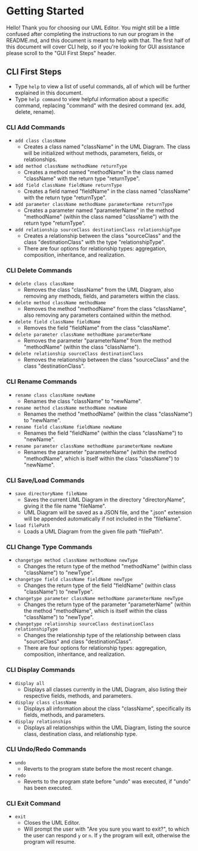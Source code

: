 # Getting Started 

Hello! Thank you for choosing our UML Editor. You might still be a little confused after completing the instructions to run our program in the README.md, and this document is meant to help with that. The first half of this document will cover CLI help, so if you're looking for GUI assistance please scroll to the "GUI First Steps" header.

## CLI First Steps 

- Type `help` to view a list of useful commands, all of which will be further explained in this document.
- Type `help command` to view helpful information about a specific command, replacing "command" with the desired command (ex. add, delete, rename). 

### CLI Add Commands

- `add class className`
  - Creates a class named "className" in the UML Diagram. The class will be initialized without methods, parameters, fields, or relationships.
- `add method className methodName returnType`
  - Creates a method named "methodName" in the class named "className" with the return type "returnType".
- `add field className fieldName returnType`
  - Creates a field named "fieldName" in the class named "className" with the return type "returnType".
- `add parameter className methodName parameterName returnType`
  - Creates a parameter named "parameterName" in the method "methodName" (within the class named "className") with the return type "returnType".
- `add relationship sourceClass destinationClass relationshipType`
  - Creates a relationship between the class "sourceClass" and the class "destinationClass" with the type "relationshipType".
  - There are four options for relationship types: aggregation, composition, inheritance, and realization.

### CLI Delete Commands

- `delete class className`
  - Removes the class "className" from the UML Diagram, also removing any methods, fields, and parameters within the class.
- `delete method className methodName`
  - Removes the method "methodName" from the class "className", also removing any parameters contained within the method.
- `delete field className fieldName`
  - Removes the field "fieldName" from the class "className".
- `delete parameter className methodName parameterName`
  - Removes the parameter "parameterName" from the method "methodName" (within the class "className").
- `delete relationship sourceClass destinationClass`
  - Removes the relationship between the class "sourceClass" and the class "destinationClass".

### CLI Rename Commands

- `rename class className newName`
  - Renames the class "className" to "newName".
- `rename method className methodName newName`
  - Renames the method "methodName" (within the class "className") to "newName".
- `rename field className fieldName newName`
  - Renames the field "fieldName" (within the class "className") to "newName".
- `rename parameter className methodName parameterName newName`
  - Renames the parameter "parameterName" (within the method "methodName", which is itself within the class "className") to "newName".

### CLI Save/Load Commands

- `save directoryName fileName`
  - Saves the current UML Diagram in the directory "directoryName", giving it the file name "fileName".
  - UML Diagram will be saved as a JSON file, and the ".json" extension will be appended automatically if not included in the "fileName".
- `load filePath`
  - Loads a UML Diagram from the given file path "filePath". 

### CLI Change Type Commands

- `changetype method className methodName newType`
  - Changes the return type of the method "methodName" (within class "className") to "newType".
- `changetype field className fieldName newType`
  - Changes the return type of the field "fieldName" (within class "className") to "newType".
- `changetype parameter className methodName parameterName newType`
  - Changes the return type of the parameter "parameterName" (within the method "methodName", which is itself within the class "className") to "newType".
- `changetype relationship sourceClass destinationClass relationshipType`
  - Changes the relationship type of the relationship between class "sourceClass" and class "destinationClass".
  - There are four options for relationship types: aggregation, composition, inheritance, and realization.

### CLI Display Commands

- `display all`
  - Displays all classes currently in the UML Diagram, also listing their respective fields, methods, and parameters.
- `display class className`
  - Displays all information about the class "className", specifically its fields, methods, and parameters.
- `display relationships`
  - Displays all relationships within the UML Diagram, listing the source class, destination class, and relationship type.

### CLI Undo/Redo Commands

- `undo`
  - Reverts to the program state before the most recent change.
- `redo`
  - Reverts to the program state before "undo" was executed, if "undo" has been executed.

### CLI Exit Command

- `exit` 
  - Closes the UML Editor.
  - Will prompt the user with "Are you sure you want to exit?", to which the user can respond `y` or `n`. If `y` the program will exit, otherwise the program will resume.
